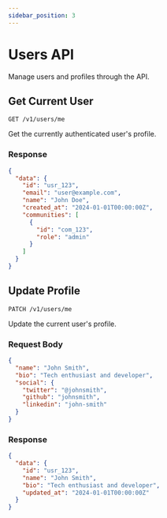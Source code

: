 ```yaml
---
sidebar_position: 3
---
```


# Users API

Manage users and profiles through the API.

## Get Current User

```http
GET /v1/users/me
```

Get the currently authenticated user's profile.

### Response

```json
{
  "data": {
    "id": "usr_123",
    "email": "user@example.com",
    "name": "John Doe",
    "created_at": "2024-01-01T00:00:00Z",
    "communities": [
      {
        "id": "com_123",
        "role": "admin"
      }
    ]
  }
}
```

## Update Profile

```http
PATCH /v1/users/me
```

Update the current user's profile.

### Request Body

```json
{
  "name": "John Smith",
  "bio": "Tech enthusiast and developer",
  "social": {
    "twitter": "@johnsmith",
    "github": "johnsmith",
    "linkedin": "john-smith"
  }
}
```

### Response

```json
{
  "data": {
    "id": "usr_123",
    "name": "John Smith",
    "bio": "Tech enthusiast and developer",
    "updated_at": "2024-01-01T00:00:00Z"
  }
}
```
